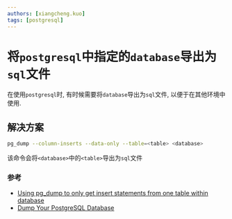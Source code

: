 ```yaml
---
authors: [xiangcheng.kuo]
tags: [postgresql]
---
```


# 将`postgresql`中指定的`database`导出为`sql`文件

在使用`postgresql`时, 有时候需要将`database`导出为`sql`文件, 以便于在其他环境中使用.

<!--truncate-->

## 解决方案

```bash
pg_dump --column-inserts --data-only --table=<table> <database>
```

该命令会将`<database>`中的`<table>`导出为`sql`文件

### 参考

- [Using pg_dump to only get insert statements from one table within database](https://stackoverflow.com/questions/2857989/using-pg-dump-to-only-get-insert-statements-from-one-table-within-database)
- [Dump Your PostgreSQL Database](https://www.netguru.com/blog/how-to-dump-and-restore-postgresql-database)
